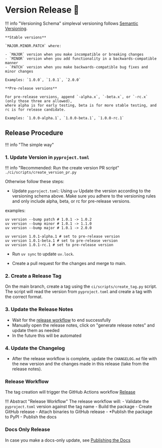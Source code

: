 # Version Release 🚀

!!! info "Versioning Schema"
    simpleval versioning follows [Semantic Versioning](https://semver.org/).

    **Stable versions**

    `MAJOR.MINOR.PATCH` where:
    
    - `MAJOR` version when you make incompatible or breaking changes
    - `MINOR` version when you add functionality in a backwards-compatible manner
    - `PATCH` version when you make backwards-compatible bug fixes and minor changes

    Examples: `1.0.0`, `1.0.1`, `2.0.0`

    **Pre-release versions**

    For pre-release versions, append `-alpha.x`, `-beta.x`, or `-rc.x` (only those three are allowed),
    where alpha is for early testing, beta is for more stable testing, and rc is for release candidate.

    Examples: `1.0.0-alpha.1`, `1.0.0-beta.1`, `1.0.0-rc.1`

## Release Procedure

!!! info "The simple way"
    

### 1. Update Version in `pyproject.toml`

!!! info "Recommended: Run the create version PR script"
    ```
    ./ci/scripts/create_version_pr.py
    ```

Otherwise follow these steps:

* Update `pyproject.toml`: Using `uv` Update the version according to the versioning schema above. Make sure you adhere to the versioning rules and only include alpha, beta, or rc for pre-release versions.

examples:
```
uv version --bump patch # 1.0.1 -> 1.0.2
uv version --bump minor # 1.0.1 -> 1.1.0
uv version --bump major # 1.0.1 -> 2.0.0

uv version 1.0.1-alpha.1 # set to pre-release version
uv version 1.0.1-beta.1 # set to pre-release version
uv version 1.0.1-rc.1 # set to pre-release version

```

* Run `uv sync` to update `uv.lock`.

* Create a pull request for the changes and merge to main.

### 2. Create a Release Tag
On the main branch, create a tag using the `ci/scripts/create_tag.py` script. The script will read the version from `pyproject.toml`
and create a tag with the correct format.

### 3. Update the Release Notes

* Wait for the [release workflow](https://github.com/cyberark/simple-llm-eval/actions/workflows/release.yml) to end successfully
* Manually open the release notes, click on "generate release notes" and update them as needed
* In the future this will be automated

### 4. Update the Changelog

* After the release workflow is complete, update the `CHANGELOG.md` file with the new version and the changes made in this release (take from the release notes).

### Release Workflow

The tag creation will trigger the GitHub Actions workflow [Release](https://github.com/cyberark/simple-llm-eval/actions/workflows/ci.yml)


!!! Abstract "Release Workflow"
    The release workflow will:
    - Validate the `pyproject.toml` version against the tag name
    - Build the package
    - Create GitHub release
    - Attach binaries to GitHub release
    - *Publish the package to PyPI
    - Publish the docs


### Docs Only Release
In case you make a docs-only update, see [Publishing the Docs](../developers/dev-notes.md/#publishing-the-docs)

<br>
